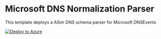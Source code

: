 # Microsoft DNS Normalization Parser

This template deploys a ASim DNS schema parser for Microsoft DNSEvents 

[![Deploy to Azure](https://aka.ms/deploytoazurebutton)](https://portal.azure.com/#create/Microsoft.Template/uri/https%3A%2F%2Fraw.githubusercontent.com%2FAzure%2FAzure-Sentinel%2Fmaster%2FParsers%2FNormalized%20Schema%20-%20DNS%20Events%2FARM%2FMicrosoft%2FMicrosoft.json)
